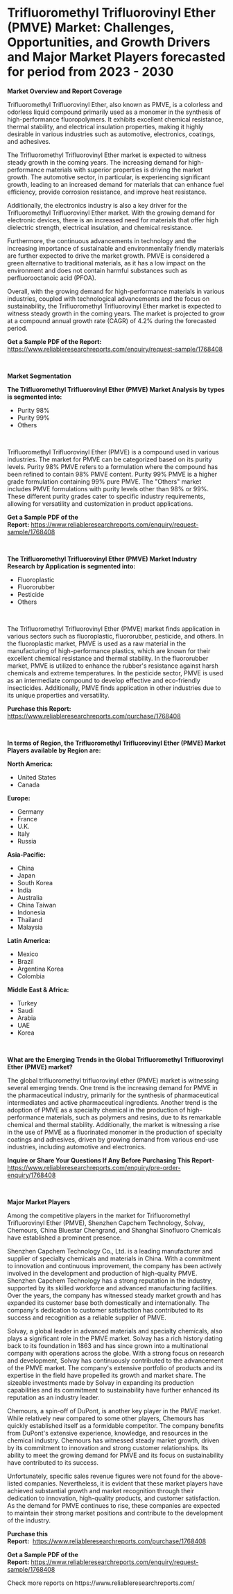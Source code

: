 <p><h1>Trifluoromethyl Trifluorovinyl Ether (PMVE) Market: Challenges, Opportunities, and Growth Drivers and Major Market Players forecasted for period from 2023 - 2030</h1></p><p><strong>Market Overview and Report Coverage</strong></p>
<p><p>Trifluoromethyl Trifluorovinyl Ether, also known as PMVE, is a colorless and odorless liquid compound primarily used as a monomer in the synthesis of high-performance fluoropolymers. It exhibits excellent chemical resistance, thermal stability, and electrical insulation properties, making it highly desirable in various industries such as automotive, electronics, coatings, and adhesives.</p><p>The Trifluoromethyl Trifluorovinyl Ether market is expected to witness steady growth in the coming years. The increasing demand for high-performance materials with superior properties is driving the market growth. The automotive sector, in particular, is experiencing significant growth, leading to an increased demand for materials that can enhance fuel efficiency, provide corrosion resistance, and improve heat resistance.</p><p>Additionally, the electronics industry is also a key driver for the Trifluoromethyl Trifluorovinyl Ether market. With the growing demand for electronic devices, there is an increased need for materials that offer high dielectric strength, electrical insulation, and chemical resistance.</p><p>Furthermore, the continuous advancements in technology and the increasing importance of sustainable and environmentally friendly materials are further expected to drive the market growth. PMVE is considered a green alternative to traditional materials, as it has a low impact on the environment and does not contain harmful substances such as perfluorooctanoic acid (PFOA).</p><p>Overall, with the growing demand for high-performance materials in various industries, coupled with technological advancements and the focus on sustainability, the Trifluoromethyl Trifluorovinyl Ether market is expected to witness steady growth in the coming years. The market is projected to grow at a compound annual growth rate (CAGR) of 4.2% during the forecasted period.</p></p>
<p><strong>Get a Sample PDF of the Report:</strong> <a href="https://www.reliableresearchreports.com/enquiry/request-sample/1768408">https://www.reliableresearchreports.com/enquiry/request-sample/1768408</a></p>
<p>&nbsp;</p>
<p><strong>Market Segmentation</strong></p>
<p><strong>The Trifluoromethyl Trifluorovinyl Ether (PMVE) Market Analysis by types is segmented into:</strong></p>
<p><ul><li>Purity 98%</li><li>Purity 99%</li><li>Others</li></ul></p>
<p>&nbsp;</p>
<p><p>Trifluoromethyl Trifluorovinyl Ether (PMVE) is a compound used in various industries. The market for PMVE can be categorized based on its purity levels. Purity 98% PMVE refers to a formulation where the compound has been refined to contain 98% PMVE content. Purity 99% PMVE is a higher grade formulation containing 99% pure PMVE. The "Others" market includes PMVE formulations with purity levels other than 98% or 99%. These different purity grades cater to specific industry requirements, allowing for versatility and customization in product applications.</p></p>
<p><strong>Get a Sample PDF of the Report:</strong>&nbsp;<a href="https://www.reliableresearchreports.com/enquiry/request-sample/1768408">https://www.reliableresearchreports.com/enquiry/request-sample/1768408</a></p>
<p>&nbsp;</p>
<p><strong>The Trifluoromethyl Trifluorovinyl Ether (PMVE) Market Industry Research by Application is segmented into:</strong></p>
<p><ul><li>Fluoroplastic</li><li>Fluororubber</li><li>Pesticide</li><li>Others</li></ul></p>
<p>&nbsp;</p>
<p><p>The Trifluoromethyl Trifluorovinyl Ether (PMVE) market finds application in various sectors such as fluoroplastic, fluororubber, pesticide, and others. In the fluoroplastic market, PMVE is used as a raw material in the manufacturing of high-performance plastics, which are known for their excellent chemical resistance and thermal stability. In the fluororubber market, PMVE is utilized to enhance the rubber's resistance against harsh chemicals and extreme temperatures. In the pesticide sector, PMVE is used as an intermediate compound to develop effective and eco-friendly insecticides. Additionally, PMVE finds application in other industries due to its unique properties and versatility.</p></p>
<p><strong>Purchase this Report:</strong>&nbsp; <a href="https://www.reliableresearchreports.com/purchase/1768408">https://www.reliableresearchreports.com/purchase/1768408</a></p>
<p>&nbsp;</p>
<p><strong>In terms of Region, the Trifluoromethyl Trifluorovinyl Ether (PMVE) Market Players available by Region are:</strong></p>
<p>
    <p> <strong> North America: </strong>
        <ul>
            <li>United States</li>
            <li>Canada</li>
        </ul>
        </p> 
    <p> <strong> Europe: </strong>
        <ul>
            <li>Germany</li>
            <li>France</li>
            <li>U.K.</li>
            <li>Italy</li>
            <li>Russia</li>
        </ul>
        </p> 
    <p> <strong> Asia-Pacific: </strong>
        <ul>
            <li>China</li>
            <li>Japan</li>
            <li>South Korea</li>
            <li>India</li>
            <li>Australia</li>
            <li>China Taiwan</li>
            <li>Indonesia</li>
            <li>Thailand</li>
            <li>Malaysia</li>
        </ul>
        </p> 
    <p> <strong> Latin America: </strong>
        <ul>
            <li>Mexico</li>
            <li>Brazil</li>
            <li>Argentina Korea</li>
            <li>Colombia</li>
        </ul>
        </p> 
    <p> <strong> Middle East & Africa: </strong>
        <ul>
            <li>Turkey</li>
            <li>Saudi</li>
            <li>Arabia</li>
            <li>UAE</li>
            <li>Korea</li>
        </ul>
    </p>
    </p>
<p>&nbsp;</p>
<p><strong>What are the Emerging Trends in the Global Trifluoromethyl Trifluorovinyl Ether (PMVE) market?</strong></p>
<p><p>The global trifluoromethyl trifluorovinyl ether (PMVE) market is witnessing several emerging trends. One trend is the increasing demand for PMVE in the pharmaceutical industry, primarily for the synthesis of pharmaceutical intermediates and active pharmaceutical ingredients. Another trend is the adoption of PMVE as a specialty chemical in the production of high-performance materials, such as polymers and resins, due to its remarkable chemical and thermal stability. Additionally, the market is witnessing a rise in the use of PMVE as a fluorinated monomer in the production of specialty coatings and adhesives, driven by growing demand from various end-use industries, including automotive and electronics.</p></p>
<p><strong>Inquire or Share Your Questions If Any Before Purchasing This Report</strong>- <a href="https://www.reliableresearchreports.com/enquiry/pre-order-enquiry/1768408">https://www.reliableresearchreports.com/enquiry/pre-order-enquiry/1768408</a></p>
<p>&nbsp;</p>
<p><strong>Major Market Players</strong></p>
<p><p>Among the competitive players in the market for Trifluoromethyl Trifluorovinyl Ether (PMVE), Shenzhen Capchem Technology, Solvay, Chemours, China Bluestar Chengrand, and Shanghai Sinofluoro Chemicals have established a prominent presence.</p><p>Shenzhen Capchem Technology Co., Ltd. is a leading manufacturer and supplier of specialty chemicals and materials in China. With a commitment to innovation and continuous improvement, the company has been actively involved in the development and production of high-quality PMVE. Shenzhen Capchem Technology has a strong reputation in the industry, supported by its skilled workforce and advanced manufacturing facilities. Over the years, the company has witnessed steady market growth and has expanded its customer base both domestically and internationally. The company's dedication to customer satisfaction has contributed to its success and recognition as a reliable supplier of PMVE.</p><p>Solvay, a global leader in advanced materials and specialty chemicals, also plays a significant role in the PMVE market. Solvay has a rich history dating back to its foundation in 1863 and has since grown into a multinational company with operations across the globe. With a strong focus on research and development, Solvay has continuously contributed to the advancement of the PMVE market. The company's extensive portfolio of products and its expertise in the field have propelled its growth and market share. The sizeable investments made by Solvay in expanding its production capabilities and its commitment to sustainability have further enhanced its reputation as an industry leader.</p><p>Chemours, a spin-off of DuPont, is another key player in the PMVE market. While relatively new compared to some other players, Chemours has quickly established itself as a formidable competitor. The company benefits from DuPont's extensive experience, knowledge, and resources in the chemical industry. Chemours has witnessed steady market growth, driven by its commitment to innovation and strong customer relationships. Its ability to meet the growing demand for PMVE and its focus on sustainability have contributed to its success.</p><p>Unfortunately, specific sales revenue figures were not found for the above-listed companies. Nevertheless, it is evident that these market players have achieved substantial growth and market recognition through their dedication to innovation, high-quality products, and customer satisfaction. As the demand for PMVE continues to rise, these companies are expected to maintain their strong market positions and contribute to the development of the industry.</p></p>
<p><strong>Purchase this Report:</strong>&nbsp;&nbsp;<a href="https://www.reliableresearchreports.com/purchase/1768408">https://www.reliableresearchreports.com/purchase/1768408</a></p>
<p></p>
<p><strong>Get a Sample PDF of the Report:</strong>&nbsp;<a href="https://www.reliableresearchreports.com/enquiry/request-sample/1768408">https://www.reliableresearchreports.com/enquiry/request-sample/1768408</a></p>
<p>Check more reports on https://www.reliableresearchreports.com/</p>
